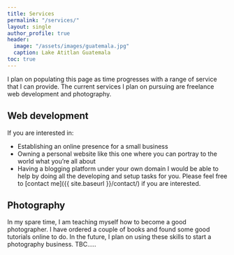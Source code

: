 ```yaml
---
title: Services
permalink: "/services/"
layout: single
author_profile: true
header:
  image: "/assets/images/guatemala.jpg"
  caption: Lake Atitlan Guatemala
toc: true
---
```


I plan on populating this page as time progresses with a range of service that I can provide. The current services I plan on pursuing are freelance web development and photography. 

## Web development
If you are interested in:
*	Establishing an online presence for a small business
*	Owning a personal website like this one where you can portray to the world what you’re all about
*	Having a blogging platform under your own domain
I would be able to help by doing all the developing and setup tasks for you. Please feel free to [contact me]({{ site.baseurl }}/contact/) if you are interested. 

## Photography
In my spare time, I am teaching myself how to become a good photographer. I have ordered a couple of books and found some good tutorials online to do. In the future, I plan on using these skills to start a photography business. TBC…..


